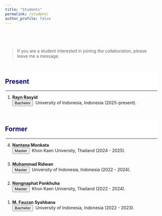 ```yaml
---
title: "Students"
permalink: /student/
author_profile: false
---
```


<p style="margin-bottom:2.0cm;"></p>


<blockquote>
    If you are a student interested in joining the collaboration, please leave me a message. 
</blockquote>
<p style="margin-bottom:1.2cm;"></p>

<div style="display: flex; align-items: center; background-color: white; position: sticky; top: 0px; padding: 10px 0px; box-shadow: 0 4px 2px -2px gray; z-index: 1; height: 40px;"> 
  <h2 style="color:#000080; margin: 0;">Present</h2> 
</div>

<ol reversed>    
  <li style="margin-bottom: 25px;">
      <b>Rayn Rasyid</b><br>
      <button class="btn--article-blue">Bachelor</button>&nbsp; University of Indonesia, Indonesia (2025-present). <br>
  </li> 
</ol>

<p style="margin-bottom:1.2cm;"></p>

<div style="display: flex; align-items: center; background-color: white; position: sticky; top: 0px; padding: 10px 0px; box-shadow: 0 4px 2px -2px gray; z-index: 1; height: 40px;"> 
  <h2 style="color:#000080; margin: 0;">Former</h2> 
</div>

<ol reversed>    

<li style="margin-bottom: 25px;">
  <b>Nantana Monkata</b><br>
  <button class="btn--article">Master</button>&nbsp; Khon Kaen University, Thailand (2024 - 2025). <br>
</li> 


<li style="margin-bottom: 25px;">
      <b>Muhammad Ridwan</b><br>
      <button class="btn--article">Master</button>&nbsp; University of Indonesia, Indonesia (2022 - 2024). <br>
  </li> 
  
  <li style="margin-bottom: 25px;">
      <b>Nongnaphat Ponkhuha</b><br>
      <button class="btn--article">Master</button>&nbsp; Khon Kaen University, Thailand (2022 - 2024). <br>
  </li> 

  <li style="margin-bottom: 25px;">
      <b>M. Fauzan Syahbana</b><br>
      <button class="btn--article-blue">Bachelor</button>&nbsp; University of Indonesia, Indonesia (2022 - 2023). <br>
  </li> 
</ol>
